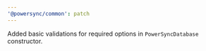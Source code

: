 ```yaml
---
'@powersync/common': patch
---
```


Added basic validations for required options in `PowerSyncDatabase` constructor.
